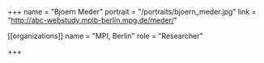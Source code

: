 +++
name = "Bjoern Meder"
portrait = "/portraits/bjoern_meder.jpg"
link = "http://abc-webstudy.mpib-berlin.mpg.de/meder/"

[[organizations]]
    name = "MPI, Berlin"
    role = "Researcher"

+++
